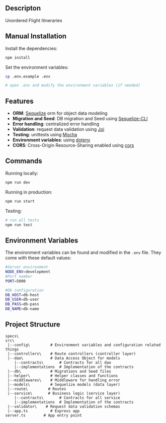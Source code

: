 ## Descripton

Unordered Flight Itineraries

## Manual Installation

Install the dependencies:

```bash
npm install
```

Set the environment variables:

```bash
cp .env.example .env

# open .env and modify the environment variables (if needed)
```

## Features

- **ORM**: [Sequelize](https://sequelize.org/) orm for object data modeling
- **Migration and Seed**: DB migration and Seed using [Sequelize-CLI](https://github.com/sequelize/cli)
- **Error handling**: centralized error handling
- **Validation**: request data validation using [Joi](https://github.com/hapijs/joi)
- **Testing**: unittests using [Mocha](https://mochajs.org/)
- **Environment variables**: using [dotenv](https://github.com/motdotla/dotenv)
- **CORS**: Cross-Origin Resource-Sharing enabled using [cors](https://github.com/expressjs/cors)

## Commands

Running locally:

```bash
npm run dev
```

Running in production:

```bash
npm run start
```

Testing:

```bash
# run all tests
npm run test

```

## Environment Variables

The environment variables can be found and modified in the `.env` file. They come with these default values:

```bash
#Server environment
NODE_ENV=development
#Port number
PORT=5000

#Db configuration
DB_HOST=db-host
DB_USER=db-user
DB_PASS=db-pass
DB_NAME=db-name


```

## Project Structure

```
specs\
src\
 |--config\         # Environment variables and configuration related things
 |--controllers\    # Route controllers (controller layer)
 |--dao\            # Data Access Object for models
 	|--contracts\		# Contracts for all dao
 	|--implementations 	# Implementation of the contracts
 |--db\             # Migrations and Seed files
 |--helper\         # Helper classes and functions
 |--middlewares\    # Middleware for handling error
 |--models\         # Sequelize models (data layer)
 |--route\         # Routes
 |--service\       # Business logic (service layer)
  	|--contracts\		# Contracts for all service
 	|--implementations 	# Implementation of the contracts
 |--validator\    # Request data validation schemas
 |--app.ts          # Express app
server.ts        # App entry point

```
